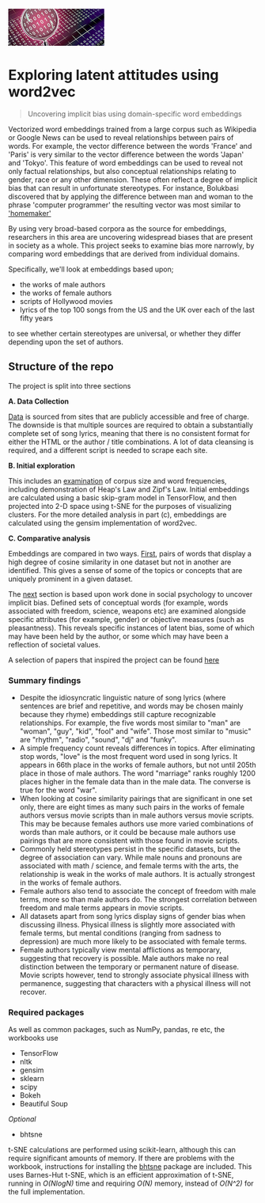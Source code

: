 ![](img/logo3.png)

# Exploring latent attitudes using word2vec
> Uncovering implicit bias using domain-specific word embeddings

Vectorized word embeddings trained from a large corpus such as Wikipedia or Google News can be used to reveal relationships between pairs of words. For example, the vector difference between the words 'France' and 'Paris' is very similar to the vector difference between the words 'Japan' and 'Tokyo'. This feature of word embeddings can be used to reveal not only factual relationships, but also conceptual relationships relating to gender, race or any other dimension. These often reflect a degree of implicit bias that can result in unfortunate stereotypes. For instance, Bolukbasi discovered that by applying the difference between man and woman to the phrase 'computer programmer' the resulting vector was most similar to ['homemaker'](https://papers.nips.cc/paper/6228-man-is-to-computer-programmer-as-woman-is-to-homemaker-debiasing-word-embeddings.pdf)

By using very broad-based corpora as the source for embeddings, researchers in this area are uncovering widespread biases that are present in society as a whole. This project seeks to examine bias more narrowly, by comparing word embeddings that are derived from individual domains.

Specifically, we'll look at embeddings based upon;

 * the works of male authors
 * the works of female authors
 * scripts of Hollywood movies
 * lyrics of the top 100 songs from the US and the UK over each of the last fifty years

 to see whether certain stereotypes are universal, or whether they differ depending upon the set of authors.

## Structure of the repo

The project is split into three sections

**A. Data Collection**

[Data](1_Data_Collection.ipynb) is sourced from sites that are publicly accessible and free of charge. The downside is that multiple sources are required to obtain a substantially complete set of song lyrics, meaning that there is no consistent format for either the HTML or the author / title combinations. A lot of data cleansing is required, and a different script is needed to scrape each site.

**B. Initial exploration**

This includes an [examination](2_Initial_Exploration.ipynb) of corpus size and word frequencies, including demonstration of Heap's Law and Zipf's Law. Initial embeddings are calculated using a basic skip-gram model in TensorFlow, and then projected into 2-D space using t-SNE for the purposes of visualizing clusters. For the more detailed analysis in part (c), embeddings are calculated using the gensim implementation of word2vec.

**C. Comparative analysis**

Embeddings are compared in two ways. [First](3_Examination_of_cosine_similarity_pairs.ipynb), pairs of words that display a high degree of cosine similarity in one dataset but not in another are identified. This gives a sense of some of the topics or concepts that are uniquely prominent in a given dataset.

The [next](4_Examination_of_Word_Associations.ipynb) section is based upon work done in social psychology to uncover implicit bias. Defined sets of conceptual words (for example, words associated with freedom, science, weapons etc) are examined alongside specific attributes (for example, gender) or objective measures (such as pleasantness). This reveals specific instances of latent bias, some of which may have been held by the author, or some which may have been a reflection of societal values.

A selection of papers that inspired the project can be found [here](papers) 

### Summary findings

* Despite the idiosyncratic linguistic nature of song lyrics (where sentences are brief and repetitive, and words may be chosen mainly because they rhyme) embeddings still capture recognizable relationships. For example, the five words most similar to "man" are "woman", "guy", "kid", "fool" and "wife". Those most similar to "music" are "rhythm", "radio", "sound", "dj" and "funky".
* A simple frequency count reveals differences in topics. After eliminating stop words, "love" is the most frequent word used in song lyrics. It appears in 66th place in the works of female authors, but not until 205th place in those of male authors. The word "marriage" ranks roughly 1200 places higher in the female data than in the male data. The converse is true for the word "war".
* When looking at cosine similarity pairings that are significant in one set only, there are eight times as many such pairs in the works of female authors versus movie scripts than in male authors versus movie scripts. This may be because females authors use more varied combinations of words than male authors, or it could be because male authors use pairings that are more consistent with those found in movie scripts.
* Commonly held stereotypes persist in the specific datasets, but the degree of association can vary. While male nouns and pronouns are associated with math / science, and female terms with the arts, the relationship is weak in the works of male authors. It is actually strongest in the works of female authors.
* Female authors also tend to associate the concept of freedom with male terms, more so than male authors do. The strongest correlation between freedom and male terms appears in movie scripts.
* All datasets apart from song lyrics display signs of gender bias when discussing illness. Physical illness is slightly more associated with female terms, but mental conditions (ranging from sadness to depression) are much more likely to be associated with female terms.
* Female authors typically view mental afflictions as temporary, suggesting that recovery is possible. Male authors make no real distinction between the temporary or permanent nature of disease. Movie scripts however, tend to strongly associate physical illness with permanence, suggesting that characters with a physical illness will not recover.

### Required packages

As well as common packages, such as NumPy, pandas, re etc, the workbooks use

* TensorFlow
* nltk
* gensim
* sklearn
* scipy
* Bokeh
* Beautiful Soup


_Optional_

* bhtsne

t-SNE calculations are performed using scikit-learn, although this can require significant amounts of memory. If there are problems with the workbook, instructions for installing the [bhtsne](https://github.com/lvdmaaten/bhtsne) package are included. This uses Barnes-Hut t-SNE, which is an efficient approximation of t-SNE, running in _O(NlogN)_ time and requiring _O(N)_ memory, instead of _O(N^2)_ for the full implementation.

